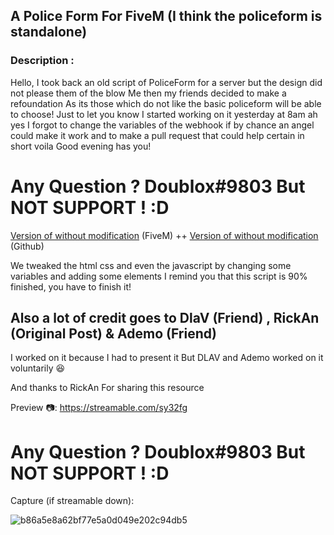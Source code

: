 ## A Police Form For FiveM  (I think the policeform is standalone)

### Description :

Hello, I took back an old script of PoliceForm for a server but the design did not please them of the blow Me then my friends decided to make a refoundation As its those which do not like the basic policeform will be able to choose! Just to let you know I started working on it yesterday at 8am
ah yes I forgot to change the variables of the webhook if by chance an angel could make it work and to make a pull request that could help certain in short voila Good evening has you!


# Any Question ? Doublox#9803 But NOT SUPPORT ! :D 


[Version of without modification](https://forum.cfx.re/t/release-application-police-form/1918729) (FiveM)
++
[Version of without modification](https://forum.cfx.re/t/release-application-police-form/1918729) (Github)

We tweaked the html css and even the javascript by changing some variables and adding some elements
I remind you that this script is 90% finished, you have to finish it!

## Also a lot of credit goes to DlaV (Friend) , RickAn (Original Post) & Ademo (Friend)
I worked on it because I had to present it 
But DLAV and Ademo worked on it voluntarily :laughing:

And thanks to RickAn For sharing this resource 

Preview :camera:: https://streamable.com/sy32fg

# Any Question ? Doublox#9803 But NOT SUPPORT ! :D 


Capture (if streamable down):





![b86a5e8a62bf77e5a0d049e202c94db5](https://user-images.githubusercontent.com/54741305/115491216-d7bcce80-a25f-11eb-98e6-1cf45151a018.jpg)
